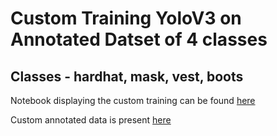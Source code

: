# Custom Training YoloV3 on Annotated Datset of 4 classes

## Classes - hardhat, mask, vest, boots

Notebook displaying the custom training can be found [here]()

Custom annotated data is present [here]()


